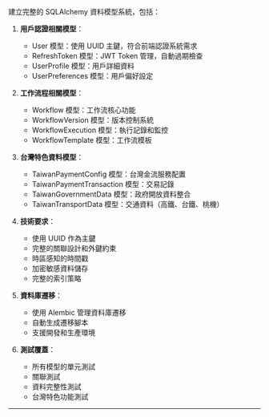 建立完整的 SQLAlchemy 資料模型系統，包括：

1. **用戶認證相關模型**：
   - User 模型：使用 UUID 主鍵，符合前端認證系統需求
   - RefreshToken 模型：JWT Token 管理，自動過期檢查
   - UserProfile 模型：用戶詳細資料
   - UserPreferences 模型：用戶偏好設定

2. **工作流程相關模型**：
   - Workflow 模型：工作流核心功能
   - WorkflowVersion 模型：版本控制系統
   - WorkflowExecution 模型：執行記錄和監控
   - WorkflowTemplate 模型：工作流模板

3. **台灣特色資料模型**：
   - TaiwanPaymentConfig 模型：台灣金流服務配置
   - TaiwanPaymentTransaction 模型：交易記錄
   - TaiwanGovernmentData 模型：政府開放資料整合
   - TaiwanTransportData 模型：交通資料（高鐵、台鐵、桃機）

4. **技術要求**：
   - 使用 UUID 作為主鍵
   - 完整的關聯設計和外鍵約束
   - 時區感知的時間戳
   - 加密敏感資料儲存
   - 完整的索引策略

5. **資料庫遷移**：
   - 使用 Alembic 管理資料庫遷移
   - 自動生成遷移腳本
   - 支援開發和生產環境

6. **測試覆蓋**：
   - 所有模型的單元測試
   - 關聯測試
   - 資料完整性測試
   - 台灣特色功能測試

---

